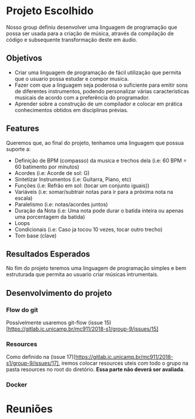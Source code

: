 # Projeto Escolhido
Nosso group definiu desenvolver uma linguagem de programação que possa ser usada para a criação de música, através da compilação de código e subsequente transformação deste em áudio.

## Objetivos
- Criar uma linguagem de programação de fácil utilização que permita que o usuario possa estudar e compor musica.
- Fazer com que a linguagem seja poderosa o suficiente para emitir sons de diferentes instrumentos, podendo personalizar várias características musicais de acordo com a preferência do programador.
- Aprender sobre a construção de um compilador e colocar em prática conhecimentos obtidos em disciplinas prévias.

## Features
Queremos que, ao final do projeto, tenhamos uma linguagem que possua suporte a:
- Definição de BPM (compasso) da musica e trechos dela (i.e: 60 BPM = 60 batimento por minutos)
- Acordes (i.e: Acorde de sol: G)
- Sintetizar Instrumentos (i.e: Guitarra, Piano, etc)
- Funções (i.e: Refrão em sol: (tocar um conjunto iguais))
- Variáveis (i.e: somar/subtrair notas para ir para a próxima nota na escala)
- Paralelismo (i.e: notas/acordes juntos)
- Duração da Nota (i.e: Uma nota pode durar o batida inteira ou apenas uma porcentagem da batida)
- Loops
- Condicionais (i.e: Caso ja tocou 10 vezes, tocar outro trecho)
- Tom base (clave)

## Resultados Esperados
No fim do projeto teremos uma linguagem de programação simples e bem estruturada que permita ao usuario criar músicas intrumentais.

## Desenvolvimento do projeto
### Flow do git
Possívelmente usaremos git-flow (issue 15)[https://gitlab.ic.unicamp.br/mc911/2018-s1/group-9/issues/15]

### Resources
Como definido na (issue 17)[https://gitlab.ic.unicamp.br/mc911/2018-s1/group-9/issues/17], iremos colocar resources uteis com todo o grupo na pasta resources no root do diretório. **Essa parte não deverá ser avaliada**.

### Docker


# Reuniões

